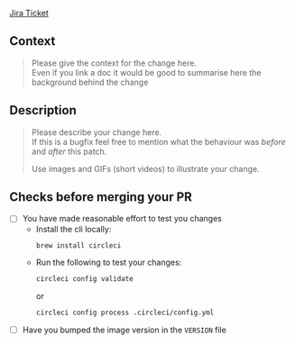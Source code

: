 [Jira Ticket](https://deliveroo.atlassian.net/browse/CARE-XXXX)

## Context

> Please give the context for the change here.  
> Even if you link a doc it would be good to summarise here the background behind the change

## Description

> Please describe your change here.  
> If this is a bugfix feel free to mention what the behaviour was _before_ and _after_ this patch.
> 
> Use images and GIFs (short videos) to illustrate your change.

## Checks before merging your PR

- [ ] You have made reasonable effort to test you changes
  - Install the cli locally:
    ```bash
    brew install circleci
    ```
  - Run the following to test your changes:
    ```bash
    circleci config validate
    ```
    or
    ```bash
    circleci config process .circleci/config.yml
    ```
- [ ] Have you bumped the image version in the `VERSION` file
